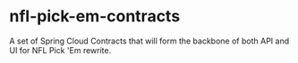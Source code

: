 # nfl-pick-em-contracts

A set of Spring Cloud Contracts that will form the backbone of both API and UI for NFL Pick 'Em rewrite.
